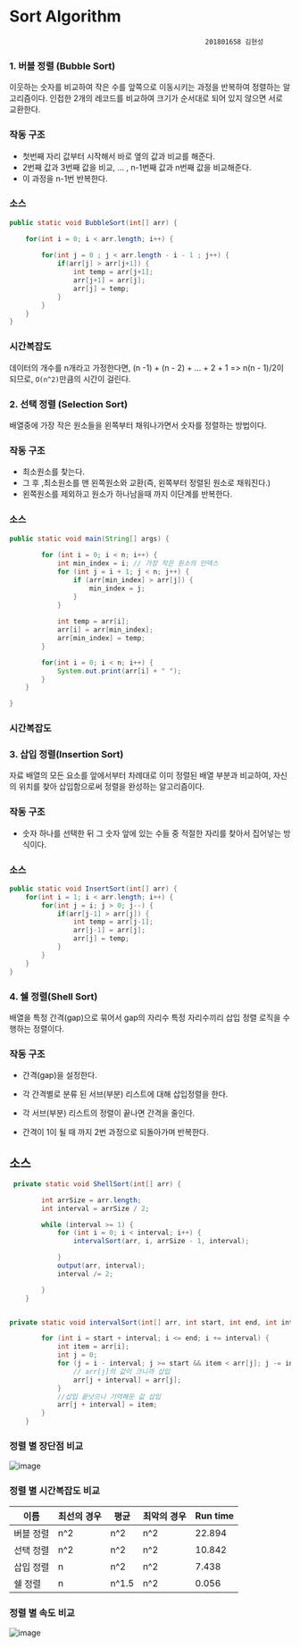 # Sort Algorithm
                                                     201801658 김현성
### 1. 버블 정렬 (Bubble Sort) 

 이웃하는 숫자를 비교하여 작은 수를 앞쪽으로 이동시키는 과정을 반복하여 정렬하는 알고리즘이다.
 인접한 2개의 레코드를 비교하여 크기가 순서대로 되어 있지 않으면 서로 교환한다.
 
### 작동 구조

 - 첫번째 자리 값부터 시작해서 바로 옆의 값과 비교를 해준다.
 - 2번째 값과 3번째 값을 비교, ... , n-1번째 값과 n번째 값을 비교해준다.
 - 이 과정을 n-1번 반복한다.

### 소스
```java
public static void BubbleSort(int[] arr) {

    for(int i = 0; i < arr.length; i++) {
    
        for(int j = 0 ; j < arr.length - i - 1 ; j++) {
            if(arr[j] > arr[j+1]) {
                int temp = arr[j+1];
                arr[j+1] = arr[j];
                arr[j] = temp;
            }
        }
    }
}
```

### 시간복잡도

데이터의 개수를 n개라고 가정한다면, (n -1) + (n - 2) + ... + 2 + 1 => n(n - 1)/2이 되므로, `O(n^2)`만큼의 시간이 걸린다.


### 2. 선택 정렬 (Selection Sort)

  배열중에 가장 작은 원소들을 왼쪽부터 채워나가면서 숫자를 정렬하는 방법이다.
  
### 작동 구조
  
 - 최소원소를 찾는다.
 - 그 후 ,최소원소를 맨 왼쪽원소와 교환(즉, 왼쪽부터 정렬된 원소로 채워진다.)
 - 왼쪽원소를 제외하고 원소가 하나남을때 까지 이단계를 반복한다.

### 소스
```java
public static void main(String[] args) {
     
        for (int i = 0; i < n; i++) {
            int min_index = i; // 가장 작은 원소의 인덱스 
            for (int j = i + 1; j < n; j++) {
                if (arr[min_index] > arr[j]) {
                    min_index = j;
                }
            }
            
            int temp = arr[i];
            arr[i] = arr[min_index];
            arr[min_index] = temp;
        }

        for(int i = 0; i < n; i++) {
            System.out.print(arr[i] + " ");
        }
    }

}
```
### 시간복잡도 
### 3. 삽입 정렬(Insertion Sort)

  자료 배열의 모든 요소를 앞에서부터 차례대로 이미 정렬된 배열 부분과 비교하여, 자신의 위치를 찾아 삽입함으로써 정렬을 완성하는 알고리즘이다.


### 작동 구조

 - 숫자 하나를 선택한 뒤 그 숫자 앞에 있는 수들 중 적절한 자리를 찾아서 집어넣는 방식이다.
 
### 소스

```java
public static void InsertSort(int[] arr) {
    for(int i = 1; i < arr.length; i++) {
        for(int j = i; j > 0; j--) {
            if(arr[j-1] > arr[j]) {
                int temp = arr[j-1];
                arr[j-1] = arr[j];
                arr[j] = temp;
            }
        }
    }
}
```




### 4. 쉘 정렬(Shell Sort)
  배열을 특정 간격(gap)으로 묶어서 gap의 자리수 특정 자리수끼리 삽입 정렬 로직을 수행하는 정렬이다. 
  
### 작동 구조

 - 간격(gap)을 설정한다.

 - 각 간격별로 분류 된 서브(부분) 리스트에 대해 삽입정렬을 한다.

 - 각 서브(부분) 리스트의 정렬이 끝나면 간격을 줄인다.

 - 간격이 1이 될 때 까지 2번 과정으로 되돌아가며 반복한다.

## 소스
```java
 private static void ShellSort(int[] arr) {

        int arrSize = arr.length;
        int interval = arrSize / 2;

        while (interval >= 1) {
            for (int i = 0; i < interval; i++) {
                intervalSort(arr, i, arrSize - 1, interval);

            }
            output(arr, interval);
            interval /= 2;

        }
    }
```

```java

private static void intervalSort(int[] arr, int start, int end, int interval) {

        for (int i = start + interval; i <= end; i += interval) {
            int item = arr[i];
            int j = 0;
            for (j = i - interval; j >= start && item < arr[j]; j -= interval) {
                // arr[j]의 값이 크니까 삽입
                arr[j + interval] = arr[j];
            }
            //삽입 끝낫으니 기억해둔 값 삽입
            arr[j + interval] = item;
        }
    }
```
### 정렬 별 장단점 비교

![image](https://user-images.githubusercontent.com/80371590/116981215-2b202980-ad02-11eb-81a1-e79597e213a1.png)





### 정렬 별 시간복잡도 비교

 | **이름** | **최선의 경우**	| **평균**	| **최악의 경우**	| **Run time** | 
 | ---- | ---- | ---- | ---- | ---- |
 | 버블 정렬 | n^2 | n^2 | n^2 | 22.894 |
 | 선택 정렬  |  n^2 	|  n^2	| n^2	| 10.842 |
 | 삽입 정렬 | n | n^2 | n^2 | 7.438 | 
 | 쉘 정렬 | n |	n^1.5	| n^2	| 0.056 |
 
### 정렬 별 속도 비교

![image](https://user-images.githubusercontent.com/80371590/116982385-acc48700-ad03-11eb-89d3-be48cd71d9ca.png)

 
 
  

 
